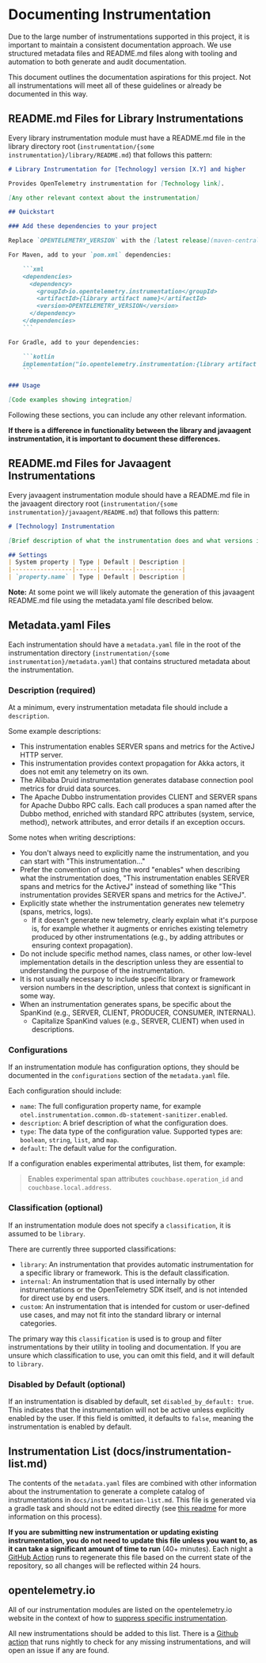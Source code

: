 # Documenting Instrumentation

Due to the large number of instrumentations supported in this project, it is important to maintain a
consistent documentation approach. We use structured metadata files and README.md files along with
tooling and automation to both generate and audit documentation.

This document outlines the documentation aspirations for this project. Not all instrumentations
will meet all of these guidelines or already be documented in this way.

## README.md Files for Library Instrumentations

Every library instrumentation module must have a README.md file in the library directory root
(`instrumentation/{some instrumentation}/library/README.md`) that follows this pattern:

```markdown
# Library Instrumentation for [Technology] version [X.Y] and higher

Provides OpenTelemetry instrumentation for [Technology link].

[Any other relevant context about the instrumentation]

## Quickstart

### Add these dependencies to your project

Replace `OPENTELEMETRY_VERSION` with the [latest release](maven-central-link).

For Maven, add to your `pom.xml` dependencies:

    ```xml
    <dependencies>
      <dependency>
        <groupId>io.opentelemetry.instrumentation</groupId>
        <artifactId>{library artifact name}</artifactId>
        <version>OPENTELEMETRY_VERSION</version>
      </dependency>
    </dependencies>
    ```

For Gradle, add to your dependencies:

    ```kotlin
    implementation("io.opentelemetry.instrumentation:{library artifact name}:OPENTELEMETRY_VERSION")
    ```

### Usage

[Code examples showing integration]
```

Following these sections, you can include any other relevant information.

**If there is a difference in functionality between the library and javaagent instrumentation, it is
important to document these differences.**

## README.md Files for Javaagent Instrumentations

Every javaagent instrumentation module should have a README.md file in the javaagent directory root
(`instrumentation/{some instrumentation}/javaagent/README.md`) that follows this pattern:

```markdown
# [Technology] Instrumentation

[Brief description of what the instrumentation does and what versions it applies to]

## Settings
| System property | Type | Default | Description |
|-----------------|------|---------|-------------|
| `property.name` | Type | Default | Description |
```


**Note:** At some point we will likely automate the generation of this javaagent README.md file
using the metadata.yaml file described below.


## Metadata.yaml Files

Each instrumentation should have a `metadata.yaml` file in the root of the instrumentation directory
(`instrumentation/{some instrumentation}/metadata.yaml`) that contains structured metadata about the
instrumentation.

### Description (required)

At a minimum, every instrumentation metadata file should include a `description`.

Some example descriptions:

* This instrumentation enables SERVER spans and metrics for the ActiveJ HTTP server.
* This instrumentation provides context propagation for Akka actors, it does not emit any telemetry
  on its own.
* The Alibaba Druid instrumentation generates database connection pool metrics for druid data sources.
* The Apache Dubbo instrumentation provides CLIENT and SERVER spans
  for Apache Dubbo RPC calls. Each call produces a span named after the Dubbo
  method, enriched with standard RPC attributes (system, service, method), network
  attributes, and error details if an exception occurs.

Some notes when writing descriptions:

* You don't always need to explicitly name the instrumentation, and you can start with "This
  instrumentation..."
* Prefer the convention of using the word "enables" when describing what the instrumentation does,
  "This instrumentation enables SERVER spans and metrics for the ActiveJ" instead of something like
  "This instrumentation provides SERVER spans and metrics for the ActiveJ".
* Explicitly state whether the instrumentation generates new telemetry (spans, metrics, logs).
  * If it doesn't generate new telemetry, clearly explain what it's purpose is, for example whether it
    augments or enriches existing telemetry produced by other instrumentations (e.g., by adding
    attributes or ensuring context propagation).
* Do not include specific method names, class names, or other low-level implementation details in
  the description unless they are essential to understanding the purpose of the instrumentation.
* It is not usually necessary to include specific library or framework version numbers in the
  description, unless that context is significant in some way.
* When an instrumentation generates spans, be specific about the SpanKind (e.g., SERVER, CLIENT,
  PRODUCER, CONSUMER, INTERNAL).
  * Capitalize SpanKind values (e.g., SERVER, CLIENT) when used in descriptions.


### Configurations

If an instrumentation module has configuration options, they should be documented in the
`configurations` section of the `metadata.yaml` file.

Each configuration should include:

* `name`: The full configuration property name, for example `otel.instrumentation.common.db-statement-sanitizer.enabled`.
* `description`: A brief description of what the configuration does.
* `type`: The data type of the configuration value. Supported types are: `boolean`, `string`, `list`, and `map`.
* `default`: The default value for the configuration.


If a configuration enables experimental attributes, list them, for example:

> Enables experimental span attributes `couchbase.operation_id` and `couchbase.local.address`.


### Classification (optional)

If an instrumentation module does not specify a `classification`, it is assumed to be `library`.

There are currently three supported classifications:

* `library`: An instrumentation that provides automatic instrumentation for a specific library or
  framework. This is the default classification.
* `internal`: An instrumentation that is used internally by other instrumentations or the OpenTelemetry
  SDK itself, and is not intended for direct use by end users.
* `custom`: An instrumentation that is intended for custom or user-defined use cases, and may not
  fit into the standard library or internal categories.

The primary way this `classification` is used is to group and filter instrumentations by their
utility in tooling and documentation. If you are unsure which classification to use, you can omit
this field, and it will default to `library`.


### Disabled by Default (optional)

If an instrumentation is disabled by default, set `disabled_by_default: true`. This indicates that
the instrumentation will not be active unless explicitly enabled by the user. If this field is omitted,
it defaults to `false`, meaning the instrumentation is enabled by default.

## Instrumentation List (docs/instrumentation-list.md)

The contents of the `metadata.yaml` files are combined with other information about the instrumentation
to generate a complete catalog of instrumentations in `docs/instrumentation-list.md`. This file
is generated via a gradle task and should not be edited directly (see
[this readme](../../instrumentation-docs/readme.md) for more information on this process).

**If you are submitting new instrumentation or updating existing instrumentation, you do not need to
update this file unless you want to, as it can take a significant amount of time to run** (40+
minutes). Each night a [GitHub Action](../../.github/workflows/metadata-update.yml) runs to
regenerate this file based on the current state of the repository, so all changes will be reflected
within 24 hours.

## opentelemetry.io

All of our instrumentation modules are listed on the opentelemetry.io website in the context of how
to [suppress specific instrumentation](https://opentelemetry.io/docs/zero-code/java/agent/disable/#suppressing-specific-agent-instrumentation).

All new instrumentations should be added to this list. There is a
[Github action](../../.github/workflows/documentation-disable-list-audit.yml) that runs nightly to check
for any missing instrumentations, and will open an issue if any are found.
